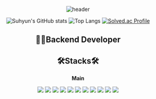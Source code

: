 <!--
**Suxxxxhyun/Suxxxxhyun** is a ✨ _special_ ✨ repository because its `README.md` (this file) appears on your GitHub profile.

Here are some ideas to get you started:

- 🔭 I’m currently working on ...
- 🌱 I’m currently learning ...
- 👯 I’m looking to collaborate on ...
- 🤔 I’m looking for help with ...
- 💬 Ask me about ...
- 📫 How to reach me: ...
- 😄 Pronouns: ...
- ⚡ Fun fact: ...
-->

<div align="center">
  
![header](https://capsule-render.vercel.app/api?type=Rect&color=auto&height=300&section=header&text=Welcome!&fontSize=90&animation=fadeIn&desc=Suhyun's%20Github%20profile&descAlign=65&descAlignY=65)  

![Suhyun's GitHub stats](https://github-readme-stats.vercel.app/api?username=Suxxxxhyun&show_icons=true&theme=radical)
![Top Langs](https://github-readme-stats.vercel.app/api/top-langs/?username=Suxxxxhyun&layout=compact&theme=radical)
[![Solved.ac Profile](http://mazassumnida.wtf/api/generate_badge?boj=qkrtngus116)](https://solved.ac/qkrtngus116)

  
## 👩‍💻Backend Developer

## 🛠Stacks🛠
**Main**
  

<img src="https://img.shields.io/badge/Java-red?style=for-the-badge&logo=Java&logoColor=black">
<img src="https://img.shields.io/badge/Spring-green?style=for-the-badge&logo=Spring&logoColor=black">
<img src="https://img.shields.io/badge/Oracle-red?style=for-the-badge&logo=Oracle&logoColor=white">
<img src="https://img.shields.io/badge/html5-E34F26?style=for-the-badge&logo=html5&logoColor=white">
<img src="https://img.shields.io/badge/css-1572B6?style=for-the-badge&logo=css3&logoColor=white">
<img src="https://img.shields.io/badge/javascript-F7DF1E?style=for-the-badge&logo=javascript&logoColor=black">
<img src="https://img.shields.io/badge/jquery-0769AD?style=for-the-badge&logo=jquery&logoColor=white">
<img src="https://img.shields.io/badge/springboot-6DB33F?style=for-the-badge&logo=springboot&logoColor=white">
<img src="https://img.shields.io/badge/github-181717?style=for-the-badge&logo=github&logoColor=white">
<img src="https://img.shields.io/badge/git-F05032?style=for-the-badge&logo=git&logoColor=white">
<img src="https://img.shields.io/badge/gradle-02303A?style=for-the-badge&logo=gradle&logoColor=white">
</div>  

